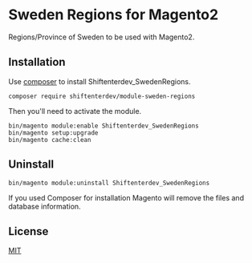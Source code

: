 # Sweden Regions for Magento2

Regions/Province of Sweden to be used with Magento2.

## Installation

Use [composer](https://getcomposer.org/) to install Shiftenterdev_SwedenRegions.

```
composer require shiftenterdev/module-sweden-regions
```

Then you'll need to activate the module.

```
bin/magento module:enable Shiftenterdev_SwedenRegions
bin/magento setup:upgrade
bin/magento cache:clean
```

## Uninstall

```
bin/magento module:uninstall Shiftenterdev_SwedenRegions
```

If you used Composer for installation Magento will remove the files and database information.

## License

[MIT](https://choosealicense.com/licenses/mit/)
